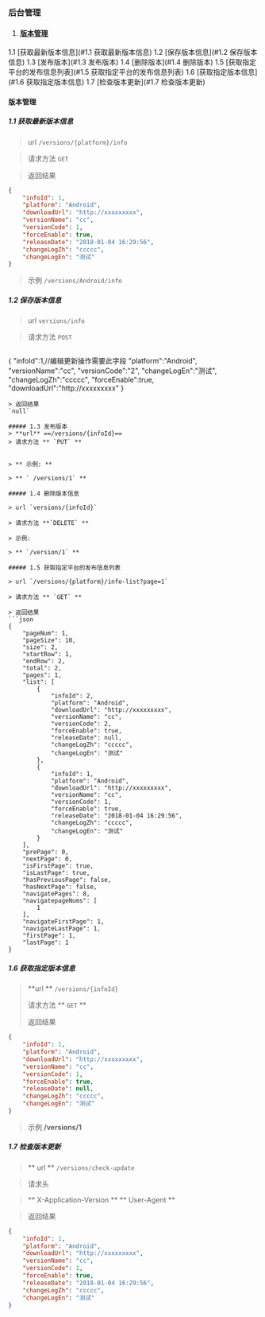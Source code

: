 ### 后台管理
1. #### [版本管理](#版本管理)
1.1 [获取最新版本信息](#1.1 获取最新版本信息)
1.2 [保存版本信息](#1.2 保存版本信息)
1.3 [发布版本](#1.3 发布版本)
1.4 [删除版本](#1.4 删除版本)
1.5 [获取指定平台的发布信息列表](#1.5 获取指定平台的发布信息列表)
1.6 [获取指定版本信息](#1.6 获取指定版本信息)
1.7 [检查版本更新](#1.7 检查版本更新)

#### 版本管理
##### 1.1 获取最新版本信息
> url `/versions/{platform}/info`

> 请求方法 `GET`

> 返回结果
```json
{
    "infoId": 1,
    "platform": "Android",
    "downloadUrl": "http://xxxxxxxxx",
    "versionName": "cc",
    "versionCode": 1,
    "forceEnable": true,
    "releaseDate": "2018-01-04 16:29:56",
    "changeLogZh": "ccccc",
    "changeLogEn": "测试"
}
```

> 示例
`/versions/Android/info`

##### 1.2 保存版本信息
> url `versions/info`

> 请求方法 `POST`

> ```json
{
	"infoId":1,//编辑更新操作需要此字段
	"platform":"Android",
	"versionName":"cc",
	"versionCode":"2",
	"changeLogEn":"测试",
	"changeLogZh":"ccccc",
	"forceEnable":true,
	"downloadUrl":"http://xxxxxxxxx"
}
```
> 返回结果
`null`

##### 1.3 发布版本
> **url** ==/versions/{infoId}==
> 请求方法 ** `PUT` **


> ** 示例: **

> ** ` /versions/1` **

##### 1.4 删除版本信息

> url `versions/{infoId}`

> 请求方法 **`DELETE` **

> 示例:

> ** `/version/1` **

##### 1.5 获取指定平台的发布信息列表

> url `/versions/{platform}/info-list?page=1`

> 请求方法 ** `GET` **

> 返回结果
```json
{
    "pageNum": 1,
    "pageSize": 10,
    "size": 2,
    "startRow": 1,
    "endRow": 2,
    "total": 2,
    "pages": 1,
    "list": [
        {
            "infoId": 2,
            "platform": "Android",
            "downloadUrl": "http://xxxxxxxxx",
            "versionName": "cc",
            "versionCode": 2,
            "forceEnable": true,
            "releaseDate": null,
            "changeLogZh": "ccccc",
            "changeLogEn": "测试"
        },
        {
            "infoId": 1,
            "platform": "Android",
            "downloadUrl": "http://xxxxxxxxx",
            "versionName": "cc",
            "versionCode": 1,
            "forceEnable": true,
            "releaseDate": "2018-01-04 16:29:56",
            "changeLogZh": "ccccc",
            "changeLogEn": "测试"
        }
    ],
    "prePage": 0,
    "nextPage": 0,
    "isFirstPage": true,
    "isLastPage": true,
    "hasPreviousPage": false,
    "hasNextPage": false,
    "navigatePages": 8,
    "navigatepageNums": [
        1
    ],
    "navigateFirstPage": 1,
    "navigateLastPage": 1,
    "firstPage": 1,
    "lastPage": 1
}
```




##### 1.6 获取指定版本信息

>
>**url ** `/versions/{infoId}`
>
>请求方法 ** `GET` **
>
> 返回结果
```json
{
    "infoId": 1,
    "platform": "Android",
    "downloadUrl": "http://xxxxxxxxx",
    "versionName": "cc",
    "versionCode": 1,
    "forceEnable": true,
    "releaseDate": null,
    "changeLogZh": "ccccc",
    "changeLogEn": "测试"
}
```

> 示例
> **/versions/1**

##### 1.7 检查版本更新

> ** url ** `/versions/check-update`

> 请求头

> ** X-Application-Version **
> ** User-Agent **

> 返回结果
```json
{
    "infoId": 1,
    "platform": "Android",
    "downloadUrl": "http://xxxxxxxxx",
    "versionName": "cc",
    "versionCode": 1,
    "forceEnable": true,
    "releaseDate": "2018-01-04 16:29:56",
    "changeLogZh": "ccccc",
    "changeLogEn": "测试"
}
```
